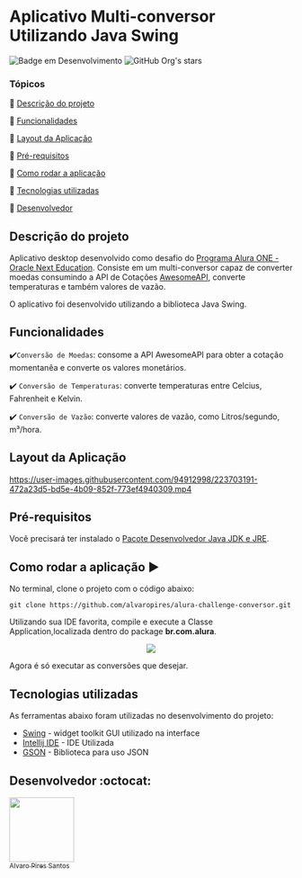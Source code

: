 # Aplicativo Multi-conversor Utilizando Java Swing

![Badge em Desenvolvimento](https://img.shields.io/badge/STATUS-EM%20DESENVOLVIMENTO-green)
![GitHub Org's stars](https://img.shields.io/github/stars/alvaropires?style=social)

### Tópicos
:small_blue_diamond: [Descrição do projeto](#descrição-do-projeto)

:small_blue_diamond: [Funcionalidades](#funcionalidades)

:small_blue_diamond: [Layout da Aplicação](#layout-da-aplicação)

:small_blue_diamond: [Pré-requisitos](#pré-requisitos)

:small_blue_diamond: [Como rodar a aplicação](#como-rodar-a-aplicação-arrow_forward)

:small_blue_diamond: [Tecnologias utilizadas](#tecnologias-utilizadas)

:small_blue_diamond: [Desenvolvedor](#desenvolvedor-octocat)


## Descrição do projeto
Aplicativo desktop desenvolvido como desafio do <a href="https://www.oracle.com/br/education/oracle-next-education/">Programa Alura ONE - Oracle Next Education</a>. Consiste em um multi-conversor capaz de
converter moedas consumindo a API de Cotações <a href = "https://docs.awesomeapi.com.br/api-de-moedas">AwesomeAPI</a>, converte temperaturas e também valores de vazão.

O aplicativo foi desenvolvido utilizando a biblioteca Java Swing.

## Funcionalidades
:heavy_check_mark:`Conversão de Moedas`: consome a API AwesomeAPI para obter a cotação momentanêa e converte os valores monetários.

:heavy_check_mark: `Conversão de Temperaturas`: converte temperaturas entre Celcius, Fahrenheit e Kelvin.

:heavy_check_mark: `Conversão de Vazão`: converte valores de vazão, como Litros/segundo, m³/hora.

## Layout da Aplicação



https://user-images.githubusercontent.com/94912998/223703191-472a23d5-bd5e-4b09-852f-773ef4940309.mp4


## Pré-requisitos
Você precisará ter instalado o 
<a href="https://www.oracle.com/br/java/technologies/downloads/">Pacote Desenvolvedor Java JDK e JRE</a>.

## Como rodar a aplicação :arrow_forward:

No terminal, clone o projeto com o código abaixo:

```
git clone https://github.com/alvaropires/alura-challenge-conversor.git
```

Utilizando sua IDE favorita, compile e execute a Classe Application,localizada dentro do package <strong>br.com.alura</strong>.


<p align="center">
<img src = "https://user-images.githubusercontent.com/94912998/223709938-02226141-b92e-4180-8b9b-9942d5de574a.png">
</p>

Agora é só executar as conversões que desejar.

## Tecnologias utilizadas

As ferramentas abaixo foram utilizadas no desenvolvimento do projeto:

* [Swing](https://www.alura.com.br/artigos/como-criar-interface-grafica-swing-java) - widget toolkit GUI utilizado na interface
* [Intellij IDE](https://www.jetbrains.com/pt-br/idea/) - IDE Utilizada
* [GSON](https://github.com/google/gson) - Biblioteca para uso JSON

## Desenvolvedor :octocat:

[<img src="https://avatars.githubusercontent.com/u/94912998?s=96&v=4" width=115><br><sub>Alvaro Pires Santos</sub>](https://github.com/alvaropires)




